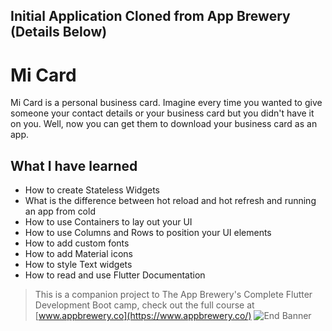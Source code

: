 ## Initial Application Cloned from App Brewery (Details Below)
# Mi Card
Mi Card is a personal business card. 
Imagine every time you wanted to give someone your contact details or your business card but you didn't have it on you. Well, now you can get them to download your business card as an app.

## What I have learned

* How to create Stateless Widgets
* What is the difference between hot reload and hot refresh and running an app from cold
* How to use Containers to lay out your UI
* How to use Columns and Rows to position your UI elements
* How to add custom fonts
* How to add Material icons
* How to style Text widgets
* How to read and use Flutter Documentation



>This is a companion project to The App Brewery's Complete Flutter Development Boot
camp, check out the full course at [www.appbrewery.co](https://www.appbrewery.co/)
![End Banner](https://github.com/londonappbrewery/Images/blob/master/readme-end-banner.png)
